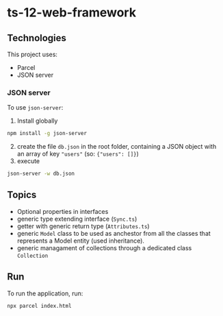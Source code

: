 # ts-12-web-framework

## Technologies

This project uses:

- Parcel
- JSON server

### JSON server

To use `json-server`:

1. Install globally

```bash
npm install -g json-server
```

2. create the file `db.json` in the root folder, containing a JSON object with an array of key `"users"` (so: `{"users": []}`)
3. execute

```bash
json-server -w db.json
```

## Topics

- Optional properties in interfaces
- generic type extending interface (`Sync.ts`)
- getter with generic return type (`Attributes.ts`)
- generic `Model` class to be used as anchestor from all the classes that represents a Model entity (used inheritance).
- generic managament of collections through a dedicated class `Collection`

## Run

To run the application, run:

```bash
npx parcel index.html
```
